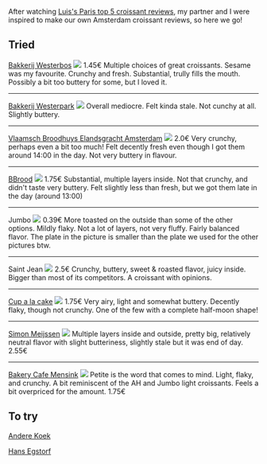 After watching [Luis's Paris top 5 croissant reviews](https://www.youtube.com/watch?v=wp84sRpM1Js), my partner and I were inspired to make our own Amsterdam croissant reviews, so here we go!

## Tried

[Bakkerij Westerbos](https://goo.gl/maps/HDt1rbwWizZbSXmo9?coh=178573&entry=tt)
![](../media/8EEAAED2-6A2C-4879-8EB2-CAF5A2634A43.jpeg)
1.45€
Multiple choices of great croissants. Sesame was my favourite. Crunchy and fresh. Substantial, trully fills the mouth. Possibly a bit too buttery for some, but I loved it.

---

[Bakkerij Westerpark](https://goo.gl/maps/AFLho5rWmXjubWpK8?coh=178573&entry=tt)
![](../media/B57C4E91-EA26-4CAF-8D30-84242B23756E.jpeg)
Overall mediocre. Felt kinda stale. Not cunchy at all. Slightly buttery.

---

[Vlaamsch Broodhuys Elandsgracht Amsterdam](https://goo.gl/maps/TYuBWMxEd7SGVkxU6?coh=178573&entry=tt)
![](../media/A0A654FE-10D5-4475-89A9-E99C1181553B.jpeg)
2.0€
Very crunchy, perhaps even a bit too much! Felt decently fresh even though I got them around 14:00 in the day. Not very buttery in flavour.

---

[BBrood](https://goo.gl/maps/bspJ5iv5ycCbCzhA9?coh=178573&entry=tt)
![](../media/43C4C908-4FE9-474E-9E72-FB9CCB9B534C.jpeg)
1.75€
Substantial, multiple layers inside. Not that crunchy, and didn't taste very buttery. Felt slightly less than fresh, but we got them late in the day (around 13:00)

---

Jumbo
![](../media/DE582507-E046-4C35-9607-372345C7D799.jpeg)
0.39€
More toasted on the outside than some of the other options. Mildly flaky. Not a lot of layers, not very fluffy. Fairly balanced flavor. The plate in the picture is smaller than the plate we used for the other pictures btw.

---

Saint Jean
![](../media/FB2B1BA2-8C6D-4202-AE74-4762E5CDDF2A.jpeg)
2.5€
Crunchy, buttery, sweet & roasted flavor, juicy inside. Bigger than most of its competitors. A croissant with opinions.

---

[Cup a la cake](https://goo.gl/maps/39fMEzXd9sLCLt516?coh=178573&entry=tt)
![](../media/620E1F6F-E66E-4F35-9A86-52B2D5C06A10.jpeg)
1.75€
Very airy, light and somewhat buttery. Decently flaky, though not crunchy. One of the few with a complete half-moon shape!

---

[Simon Meijssen](https://goo.gl/maps/LLABWXqzT6Qoyq7d6)
![](../media/3EB73DC6-3A80-475D-97D6-E181A0FCC1FC.jpeg)
Multiple layers inside and outside, pretty big, relatively neutral flavor with slight butteriness, slightly stale but it was end of day. 
2.55€

---

[Bakery Cafe Mensink](https://goo.gl/maps/DuLbnziuACg1TD7MA?coh=178573&entry=tt)
![](../media/2CA8DED2-7421-4198-AD2E-787F3757402B.jpeg)
Petite is the word that comes to mind. Light, flaky, and crunchy. A bit reminiscent of the AH and Jumbo light croissants. Feels a bit overpriced for the amount.
1.75€

## To try

[Andere Koek](https://goo.gl/maps/QmqTMij32WndcEpy7?coh=178573&entry=tt)

[Hans Egstorf](https://goo.gl/maps/9tyxmxyvuyJc1Pwa7?coh=178573&entry=tt)
